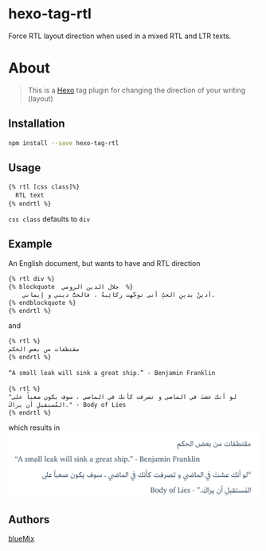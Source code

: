 # hexo-tag-rtl

Force RTL layout direction when used in a mixed RTL and LTR texts.

# About
> This is a [Hexo](http://hexo.io/) tag plugin for changing the direction of your writing (layout)

## Installation
```bash
npm install --save hexo-tag-rtl
```

## Usage

```bash
{% rtl [css class]%}
  RTL text
{% endrtl %} 
```

`css class` defaults to `div`

## Example

An English document, but wants to have and RTL direction

```
{% rtl div %}
{% blockquote  جلال الدين الرومي  %}
    أدينُ بدينِ الحبِّ أنى توجَّهت ركائِبهُ ، فالحبٌّ ديني و إيماني.
{% endblockquote %}
{% endrtl %}
```

and 
```
{% rtl %}
مقتطفات من بعض الحكم
{% endrtl %}

“A small leak will sink a great ship.” - Benjamin Franklin

{% rtl %}
"لو أنك عشتَ في الماضي و تصرفت كأنك في الماضي ، سوف يكون صعباً على المُستقبلِ أن يراكَ." - Body of Lies
{% endrtl %}

```

which results in
![screenshot.png](screenshot.png)


## Authors

[blueMix](http://bluemix.me)